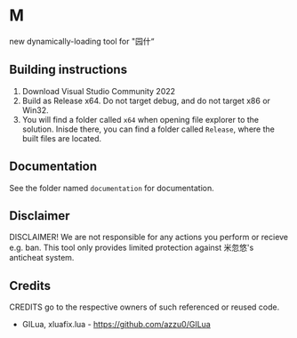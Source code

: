 # M
new dynamically-loading tool for "园什“ 

## Building instructions
1. Download Visual Studio Community 2022
2. Build as Release x64. Do not target debug, and do not target x86 or Win32.
3. You will find a folder called `x64` when opening file explorer to the solution. Inisde there, you can find a folder called `Release`, where the built files are located.

## Documentation
See the folder named `documentation` for documentation.

## Disclaimer
DISCLAIMER! We are not responsible for any actions you perform or recieve e.g. ban. This tool only provides limited protection against 米忽悠's anticheat system.

## Credits
CREDITS go to the respective owners of such referenced or reused code. 
- GILua, xluafix.lua - https://github.com/azzu0/GILua

